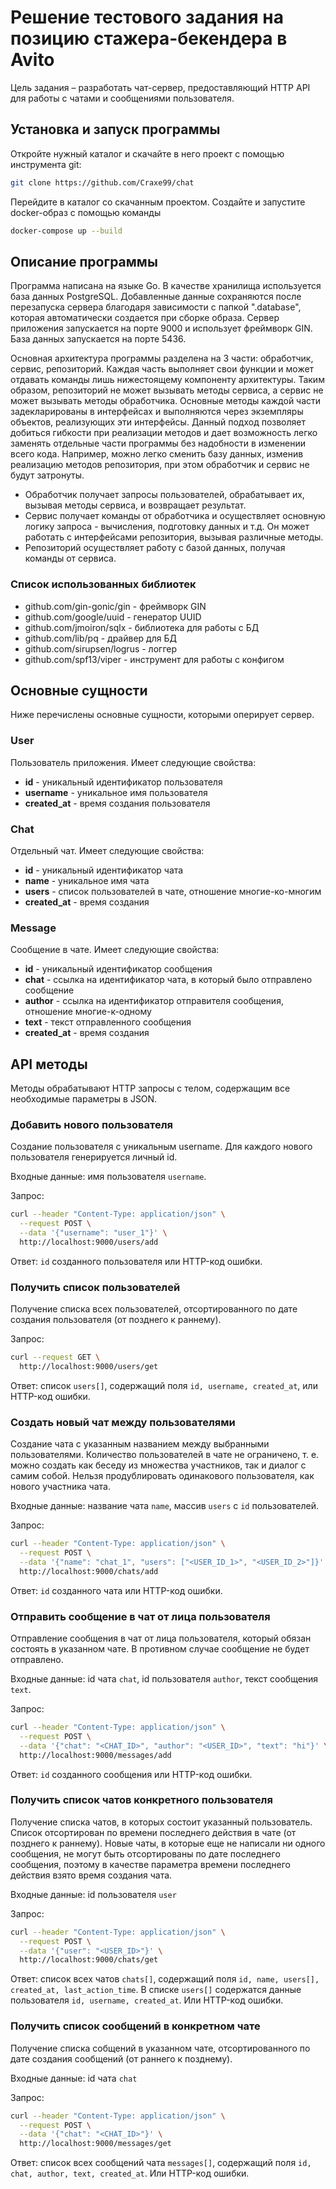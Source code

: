 # Решение тестового задания на позицию стажера-бекендера в Avito

Цель задания – разработать чат-сервер, предоставляющий HTTP API для работы с чатами и сообщениями пользователя.

## Установка и запуск программы

Откройте нужный каталог и скачайте в него проект с помощью инструмента git:

```bash
git clone https://github.com/Craxe99/chat
```
Перейдите в каталог со скачанным проектом. Создайте и запустите docker-образ с помощью команды

```bash
docker-compose up --build
```
## Описание программы

Программа написана на языке Go. В качестве хранилища используется база данных PostgreSQL. Добавленные данные
сохраняются после перезапуска сервера благодаря зависимости с папкой ".database", которая автоматически создается при сборке образа.
Сервер приложения запускается на порте 9000 и использует фреймворк GIN. База данных запускается на порте 5436.

Основная архитектура программы разделена на 3 части: обработчик, сервис, репозиторий. Каждая часть
выполняет свои функции и может отдавать команды лишь нижестоящему компоненту архитектуры. Таким образом, репозиторий
не может вызывать методы сервиса, а сервис не может вызывать методы обработчика. Основные методы каждой
части задекларированы в интерфейсах и выполняются через экземпляры объектов, реализующих эти интерфейсы. Данный подход
позволяет добиться гибкости при реализации методов и дает возможность легко заменять отдельные части программы
без надобности в изменении всего кода. Например, можно легко сменить базу данных, изменив реализацию методов репозитория,
при этом обработчик и сервис не будут затронуты.

* Обработчик получает запросы пользователей, обрабатывает их, вызывая методы сервиса, и возвращает результат.
* Сервис получает команды от обработчика и осуществляет основную логику запроса - вычисления, подготовку данных и т.д.
Он может работать с интерфейсами репозитория, вызывая различные методы.
* Репозиторий осуществляет работу с базой данных, получая команды от сервиса.

### Список использованных библиотек
* github.com/gin-gonic/gin - фреймворк GIN 
* github.com/google/uuid - генератор UUID
* github.com/jmoiron/sqlx - библиотека для работы с БД
* github.com/lib/pq - драйвер для БД
* github.com/sirupsen/logrus - логгер
* github.com/spf13/viper - инструмент для работы с конфигом

## Основные сущности

Ниже перечислены основные сущности, которыми оперирует сервер.

### User

Пользователь приложения. Имеет следующие свойства:

* **id** - уникальный идентификатор пользователя
* **username** - уникальное имя пользователя
* **created_at** - время создания пользователя

### Chat

Отдельный чат. Имеет следующие свойства:

* **id** - уникальный идентификатор чата
* **name** - уникальное имя чата
* **users** - список пользователей в чате, отношение многие-ко-многим
* **created_at** - время создания

### Message

Сообщение в чате. Имеет следующие свойства:

* **id** - уникальный идентификатор сообщения
* **chat** - ссылка на идентификатор чата, в который было отправлено сообщение
* **author** - ссылка на идентификатор отправителя сообщения, отношение многие-к-одному
* **text** - текст отправленного сообщения
* **created_at** - время создания

## API методы

Методы обрабатывают HTTP запросы c телом, содержащим все необходимые параметры в JSON.

### Добавить нового пользователя

Создание пользователя с уникальным username. Для каждого нового пользователя генерируется личный id.

Входные данные: имя пользователя `username`.

Запрос:

```bash
curl --header "Content-Type: application/json" \
  --request POST \
  --data '{"username": "user_1"}' \
  http://localhost:9000/users/add
```

Ответ: `id` созданного пользователя или HTTP-код ошибки.

### Получить список пользователей

Получение списка всех пользователей, отсортированного по дате создания пользователя (от позднего к раннему).

Запрос:

```bash
curl --request GET \
  http://localhost:9000/users/get
```

Ответ: список `users[]`, содержащий поля `id, username, created_at`, или HTTP-код ошибки.

### Создать новый чат между пользователями

Создание чата с указанным названием между выбранными пользователями. Количество пользователей в чате не ограничено,
т. е. можно создать как беседу из множества участников, так и диалог с самим собой. Нельзя продублировать одинакового
пользователя, как нового участника чата.

Входные данные: название чата `name`, массив `users` с `id` пользователей.

Запрос:

```bash
curl --header "Content-Type: application/json" \
  --request POST \
  --data '{"name": "chat_1", "users": ["<USER_ID_1>", "<USER_ID_2>"]}' \
  http://localhost:9000/chats/add
```

Ответ: `id` созданного чата или HTTP-код ошибки.

### Отправить сообщение в чат от лица пользователя

Отправление сообщения в чат от лица пользователя, который обязан состоять в указанном чате. В противном случае
сообщение не будет отправлено.

Входные данные: id чата `chat`, id пользователя `author`, текст сообщения `text`.

Запрос:

```bash
curl --header "Content-Type: application/json" \
  --request POST \
  --data '{"chat": "<CHAT_ID>", "author": "<USER_ID>", "text": "hi"}' \
  http://localhost:9000/messages/add
```

Ответ: `id` созданного сообщения или HTTP-код ошибки.

### Получить список чатов конкретного пользователя

Получение списка чатов, в которых состоит указанный пользователь. Список отсортирован по времени последнего
действия в чате (от позднего к раннему). Новые чаты, в которые еще не написали ни одного сообщения, не могут быть 
отсортированы по дате последнего сообщения, поэтому в качестве параметра времени последнего действия взято время
создания чата.

Входные данные: id пользователя `user`

Запрос:

```bash
curl --header "Content-Type: application/json" \
  --request POST \
  --data '{"user": "<USER_ID>"}' \
  http://localhost:9000/chats/get
```

Ответ: список всех чатов `chats[]`, содержащий поля `id, name, users[], created_at, last_action_time`. В списке `users[]`
содержатся данные пользователя `id, username, created_at`.
Или HTTP-код ошибки.

### Получить список сообщений в конкретном чате

Получение списка собщений в указанном чате, отсортированного по дате создания сообщений (от раннего к позднему).

Входные данные: id чата `chat`

Запрос:

```bash
curl --header "Content-Type: application/json" \
  --request POST \
  --data '{"chat": "<CHAT_ID>"}' \
  http://localhost:9000/messages/get
```

Ответ: список всех сообщений чата `messages[]`, содержащий поля `id, chat, author, text, created_at`.
Или HTTP-код ошибки.

